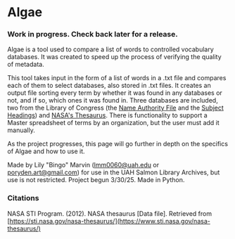 # Algae
 
### Work in progress. Check back later for a release.

Algae is a tool used to compare a list of words to controlled vocabulary databases. It was created to speed up the process of verifying the quality of metadata.

This tool takes input in the form of a list of words in a .txt file and compares each of them to select databases, also stored in .txt files. It creates an output file sorting every term by whether it was found in any databases or not, and if so, which ones it was found in. Three databases are included, two from the Library of Congress (the [Name Authority File](https://id.loc.gov/authorities/names.html) and the [Subject Headings](https://id.loc.gov/authorities/subjects.html)) and [NASA's Thesaurus](https://www.sti.nasa.gov/nasa-thesaurus/). There is functionality to support a Master spreadsheet of terms by an organization, but the user must add it manually.

As the project progresses, this page will go further in depth on the specifics of Algae and how to use it.

Made by Lily "Bingo" Marvin ([lmm0060@uah.edu](mailto:lmm0060@uah.edu) or [poryden.art@gmail.com](mailto:poryden.art@gmail.com)) for use in the UAH Salmon Library Archives, but use is not restricted. Project begun 3/30/25. Made in Python.

### Citations
NASA STI Program. (2012). NASA thesaurus [Data file]. Retrieved from [https://sti.nasa.gov/nasa-thesaurus/](https://www.sti.nasa.gov/nasa-thesaurus/)
